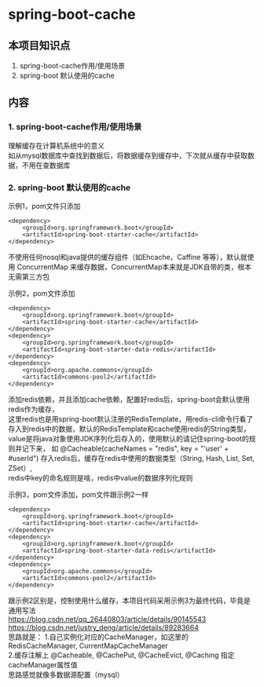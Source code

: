 # spring-boot-cache


## 本项目知识点
1. spring-boot-cache作用/使用场景   
2. spring-boot 默认使用的cache


## 内容
### 1. spring-boot-cache作用/使用场景   
理解缓存在计算机系统中的意义   
如从mysql数据库中查找到数据后，将数据缓存到缓存中，下次就从缓存中获取数据，不用在查数据库  


### 2. spring-boot 默认使用的cache  
示例1，pom文件只添加   
```
<dependency>
    <groupId>org.springframework.boot</groupId>
    <artifactId>spring-boot-starter-cache</artifactId>
</dependency>
```
不使用任何nosql和java提供的缓存组件（如Ehcache，Caffine 等等），默认就使用 ConcurrentMap 来缓存数据，ConcurrentMap本来就是JDK自带的类，根本无需第三方包  



示例2，pom文件添加   
```
<dependency>
    <groupId>org.springframework.boot</groupId>
    <artifactId>spring-boot-starter-cache</artifactId>
</dependency>
<dependency>
    <groupId>org.springframework.boot</groupId>
    <artifactId>spring-boot-starter-data-redis</artifactId>
</dependency>
<dependency>
    <groupId>org.apache.commons</groupId>
    <artifactId>commons-pool2</artifactId>
</dependency>
```
添加redis依赖，并且添加cache依赖，配置好redis后，spring-boot会默认使用redis作为缓存，  
这里redis也是用spring-boot默认注册的RedisTemplate，用redis-cli命令行看了存入到redis中的数据，默认的RedisTemplate和cache使用redis的String类型，  
value是将java对象使用JDK序列化后存入的，使用默认的请记住spring-boot的规则并记下来，
如 @Cacheable(cacheNames = "redis", key = "'user' + #userId")  存入redis后，缓存在redis中使用的数据类型（String, Hash, List, Set, ZSet）,  
redis中key的命名规则是啥，redis中value的数据序列化规则  



示例3，pom文件添加，pom文件跟示例2一样   
```
<dependency>
    <groupId>org.springframework.boot</groupId>
    <artifactId>spring-boot-starter-cache</artifactId>
</dependency>
<dependency>
    <groupId>org.springframework.boot</groupId>
    <artifactId>spring-boot-starter-data-redis</artifactId>
</dependency>
<dependency>
    <groupId>org.apache.commons</groupId>
    <artifactId>commons-pool2</artifactId>
</dependency>
```
跟示例2区别是，控制使用什么缓存，本项目代码采用示例3为最终代码，毕竟是通用写法    
https://blog.csdn.net/qq_26440803/article/details/90145543  
https://blog.csdn.net/justry_deng/article/details/89283664  
思路就是：
1.自己实例化对应的CacheManager，如这里的 RedisCacheManager, CurrentMapCacheManager  
2.缓存注解上 @Cacheable, @CachePut, @CacheEvict, @Caching  指定cacheManager属性值  
思路感觉就像多数据源配置（mysql）







